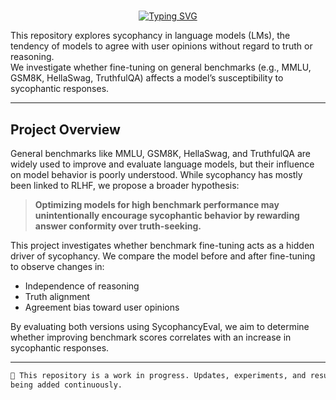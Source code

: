 #

<p align="center">
  <a href="https://git.io/typing-svg">
    <img src="https://readme-typing-svg.herokuapp.com?font=Fira+Code&weight=700&size=25&pause=1000&color=2D9CCD&width=435&lines=Sycophancy+in
    +Language+Models" alt="Typing SVG">
  </a>
</p>

This repository explores sycophancy in language models (LMs), the tendency
of models to agree with user opinions without regard to truth or reasoning.  
We investigate whether fine-tuning on general benchmarks
(e.g., MMLU, GSM8K, HellaSwag, TruthfulQA) affects a model’s susceptibility to
sycophantic responses.

---

## Project Overview

General benchmarks like MMLU, GSM8K, HellaSwag, and TruthfulQA
are widely used to improve and evaluate language models, but their influence
on model behavior is poorly understood. While sycophancy has mostly been linked
to RLHF, we propose a broader hypothesis:

> **Optimizing models for high benchmark performance may unintentionally encourage
> sycophantic behavior by rewarding answer conformity over truth-seeking.**

This project investigates whether benchmark fine-tuning acts as a hidden
driver of sycophancy. We compare the model before and after fine-tuning
to observe changes in:

- Independence of reasoning  
- Truth alignment  
- Agreement bias toward user opinions

By evaluating both versions using SycophancyEval, we aim to determine whether
improving benchmark scores correlates with an increase in sycophantic responses.

---

```md
🚧 This repository is a work in progress. Updates, experiments, and results are
being added continuously.
```
